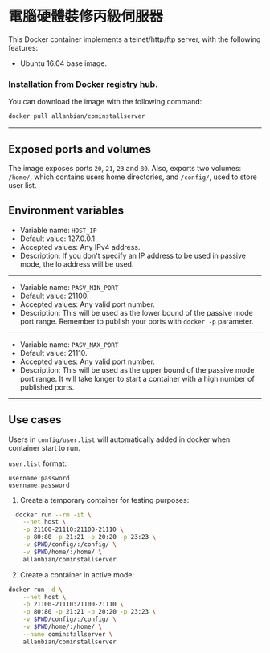 # 電腦硬體裝修丙級伺服器

This Docker container implements a telnet/http/ftp server, with the following features:

 * Ubuntu 16.04 base image.

### Installation from [Docker registry hub](https://registry.hub.docker.com/u/allanbian/cominstallserver/).

You can download the image with the following command:

```bash
docker pull allanbian/cominstallserver
```

----

Exposed ports and volumes
----

The image exposes ports `20`, `21`, `23` and `80`. Also, exports two volumes: `/home/`, which contains users home directories, and `/config/`, used to store user list.

Environment variables
----

* Variable name: `HOST_IP`
* Default value: 127.0.0.1
* Accepted values: Any IPv4 address.
* Description: If you don't specify an IP address to be used in passive mode, the lo address will be used.

----

* Variable name: `PASV_MIN_PORT`
* Default value: 21100.
* Accepted values: Any valid port number.
* Description: This will be used as the lower bound of the passive mode port range. Remember to publish your ports with `docker -p` parameter.

----

* Variable name: `PASV_MAX_PORT`
* Default value: 21110.
* Accepted values: Any valid port number.
* Description: This will be used as the upper bound of the passive mode port range. It will take longer to start a container with a high number of published ports.

----

Use cases
----

Users in `config/user.list` will automatically added in docker when container start to run.

`user.list` format:
```
username:password
username:password
```

1) Create a temporary container for testing purposes:

```bash
  docker run --rm -it \
	--net host \
	-p 21100-21110:21100-21110 \
	-p 80:80 -p 21:21 -p 20:20 -p 23:23 \
	-v $PWD/config/:/config/ \
	-v $PWD/home/:/home/ \
	allanbian/cominstallserver
```

2) Create a container in active mode:

```bash
docker run -d \
	--net host \
	-p 21100-21110:21100-21110 \
	-p 80:80 -p 21:21 -p 20:20 -p 23:23 \
	-v $PWD/config/:/config/ \
	-v $PWD/home/:/home/ \
    --name cominstallserver \
	allanbian/cominstallserver
```
